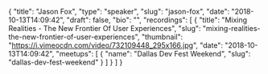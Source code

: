 {
  "title": "Jason Fox",
  "type": "speaker",
  "slug": "jason-fox",
  "date": "2018-10-13T14:09:42",
  "draft": false,
  "bio": "",
  "recordings": [
    {
      "title": "Mixing Realities - The New Frontier Of User Experiences",
      "slug": "mixing-realities-the-new-frontier-of-user-experiences",
      "thumbnail": "https://i.vimeocdn.com/video/732109448_295x166.jpg",
      "date": "2018-10-13T14:09:42",
      "meetups": [
        {
          "name": "Dallas Dev Fest Weekend",
          "slug": "dallas-dev-fest-weekend"
        }
      ]
    }
  ]
}